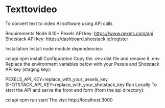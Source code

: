 # Texttovideo
To convert text to video AI software using API calls


Requirements
Node 8.10+
Pexels API key: https://www.pexels.com/api
Shotstack API key: https://dashboard.shotstack.io/register

Installation
Install node module dependencies:

cd api
npm install
Configuration
Copy the .env.dist file and rename it .env. Replace the environment variables below with your Pexels and Shotstack API key (staging key):

PEXELS_API_KEY=replace_with_your_pexels_key
SHOTSTACK_API_KEY=replace_with_your_shotstack_key
Run Locally
To start the API and serve the front end form (from the api directory):

cd api
npm run start
The visit http://localhost:3000
